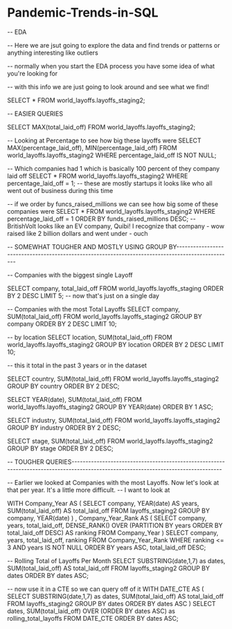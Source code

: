 # Pandemic-Trends-in-SQL

-- EDA

-- Here we are jsut going to explore the data and find trends or patterns or anything interesting like outliers

-- normally when you start the EDA process you have some idea of what you're looking for

-- with this info we are just going to look around and see what we find!

SELECT * 
FROM world_layoffs.layoffs_staging2;

-- EASIER QUERIES

SELECT MAX(total_laid_off)
FROM world_layoffs.layoffs_staging2;






-- Looking at Percentage to see how big these layoffs were
SELECT MAX(percentage_laid_off),  MIN(percentage_laid_off)
FROM world_layoffs.layoffs_staging2
WHERE  percentage_laid_off IS NOT NULL;

-- Which companies had 1 which is basically 100 percent of they company laid off
SELECT *
FROM world_layoffs.layoffs_staging2
WHERE  percentage_laid_off = 1;
-- these are mostly startups it looks like who all went out of business during this time

-- if we order by funcs_raised_millions we can see how big some of these companies were
SELECT *
FROM world_layoffs.layoffs_staging2
WHERE  percentage_laid_off = 1
ORDER BY funds_raised_millions DESC;
-- BritishVolt looks like an EV company, Quibi! I recognize that company - wow raised like 2 billion dollars and went under - ouch
















-- SOMEWHAT TOUGHER AND MOSTLY USING GROUP BY--------------------------------------------------------------------------------------------------

-- Companies with the biggest single Layoff

SELECT company, total_laid_off
FROM world_layoffs.layoffs_staging
ORDER BY 2 DESC
LIMIT 5;
-- now that's just on a single day

-- Companies with the most Total Layoffs
SELECT company, SUM(total_laid_off)
FROM world_layoffs.layoffs_staging2
GROUP BY company
ORDER BY 2 DESC
LIMIT 10;



-- by location
SELECT location, SUM(total_laid_off)
FROM world_layoffs.layoffs_staging2
GROUP BY location
ORDER BY 2 DESC
LIMIT 10;

-- this it total in the past 3 years or in the dataset

SELECT country, SUM(total_laid_off)
FROM world_layoffs.layoffs_staging2
GROUP BY country
ORDER BY 2 DESC;

SELECT YEAR(date), SUM(total_laid_off)
FROM world_layoffs.layoffs_staging2
GROUP BY YEAR(date)
ORDER BY 1 ASC;


SELECT industry, SUM(total_laid_off)
FROM world_layoffs.layoffs_staging2
GROUP BY industry
ORDER BY 2 DESC;


SELECT stage, SUM(total_laid_off)
FROM world_layoffs.layoffs_staging2
GROUP BY stage
ORDER BY 2 DESC;






-- TOUGHER QUERIES------------------------------------------------------------------------------------------------------------------------------------

-- Earlier we looked at Companies with the most Layoffs. Now let's look at that per year. It's a little more difficult.
-- I want to look at 

WITH Company_Year AS 
(
  SELECT company, YEAR(date) AS years, SUM(total_laid_off) AS total_laid_off
  FROM layoffs_staging2
  GROUP BY company, YEAR(date)
)
, Company_Year_Rank AS (
  SELECT company, years, total_laid_off, DENSE_RANK() OVER (PARTITION BY years ORDER BY total_laid_off DESC) AS ranking
  FROM Company_Year
)
SELECT company, years, total_laid_off, ranking
FROM Company_Year_Rank
WHERE ranking <= 3
AND years IS NOT NULL
ORDER BY years ASC, total_laid_off DESC;




-- Rolling Total of Layoffs Per Month
SELECT SUBSTRING(date,1,7) as dates, SUM(total_laid_off) AS total_laid_off
FROM layoffs_staging2
GROUP BY dates
ORDER BY dates ASC;

-- now use it in a CTE so we can query off of it
WITH DATE_CTE AS 
(
SELECT SUBSTRING(date,1,7) as dates, SUM(total_laid_off) AS total_laid_off
FROM layoffs_staging2
GROUP BY dates
ORDER BY dates ASC
)
SELECT dates, SUM(total_laid_off) OVER (ORDER BY dates ASC) as rolling_total_layoffs
FROM DATE_CTE
ORDER BY dates ASC;

